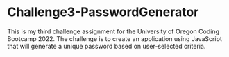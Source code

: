 # Challenge3-PasswordGenerator
This is my third challenge assignment for the University of Oregon Coding Bootcamp 2022. The challenge is to create an application using JavaScript that will generate a unique password based on user-selected criteria.
